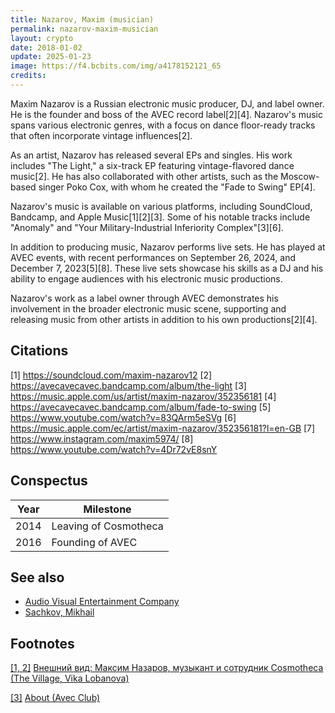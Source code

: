 ```yaml
---
title: Nazarov, Maxim (musician)
permalink: nazarov-maxim-musician
layout: crypto
date: 2018-01-02
update: 2025-01-23
image: https://f4.bcbits.com/img/a4178152121_65
credits:
---
```


Maxim Nazarov is a Russian electronic music producer, DJ, and label owner. He is the founder and boss of the AVEC record label[2][4]. Nazarov's music spans various electronic genres, with a focus on dance floor-ready tracks that often incorporate vintage influences[2].

As an artist, Nazarov has released several EPs and singles. His work includes "The Light," a six-track EP featuring vintage-flavored dance music[2]. He has also collaborated with other artists, such as the Moscow-based singer Poko Cox, with whom he created the "Fade to Swing" EP[4].

Nazarov's music is available on various platforms, including SoundCloud, Bandcamp, and Apple Music[1][2][3]. Some of his notable tracks include "Anomaly" and "Your Military-Industrial Inferiority Complex"[3][6].

In addition to producing music, Nazarov performs live sets. He has played at AVEC events, with recent performances on September 26, 2024, and December 7, 2023[5][8]. These live sets showcase his skills as a DJ and his ability to engage audiences with his electronic music productions.

Nazarov's work as a label owner through AVEC demonstrates his involvement in the broader electronic music scene, supporting and releasing music from other artists in addition to his own productions[2][4].

## Citations

[1] https://soundcloud.com/maxim-nazarov12
[2] https://avecavecavec.bandcamp.com/album/the-light
[3] https://music.apple.com/us/artist/maxim-nazarov/352356181
[4] https://avecavecavec.bandcamp.com/album/fade-to-swing
[5] https://www.youtube.com/watch?v=83QArm5eSVg
[6] https://music.apple.com/ec/artist/maxim-nazarov/352356181?l=en-GB
[7] https://www.instagram.com/maxim5974/
[8] https://www.youtube.com/watch?v=4Dr72vE8snY

## Conspectus

|Year|Milestone|
|-|-|
|2014|Leaving of Cosmotheca|
|2016|Founding of AVEC|


## See also

+ [Audio Visual Entertainment Company ](audio-visual-entertainment-company)
+ [Sachkov, Mikhail](sachkov-mikhail)


## Footnotes

[[1, 2]](#a1) <span id="f1"></span> [Внешний вид: Максим Назаров, музыкант и сотрудник Cosmotheca (The Village, Vika Lobanova)](http://www.the-village.ru/village/service-shopping/on-the-street/128509-vneshniy-vid-moskva-maksim-nazarov-muzykant-i-sotrudnik-cosmotheca)

[[3]](#a3) <span id="f3"></span> [About (Avec Club)](http://avec.club/avec---about.html)
